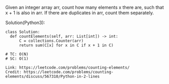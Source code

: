 Given an integer array arr, count how many elements x there are, such that x + 1 is also in arr. If there are duplicates in arr, count them separately.

Solution(Python3):
```
class Solution:
  def countElements(self, arr: List[int]) -> int:
      C = collections.Counter(arr)
      return sum(C[x] for x in C if x + 1 in C)
      
# TC: O(N)
# SC: O(1)
```
```
Link: https://leetcode.com/problems/counting-elements/
Credit: https://leetcode.com/problems/counting-elements/discuss/567310/Python-in-2-lines
```
